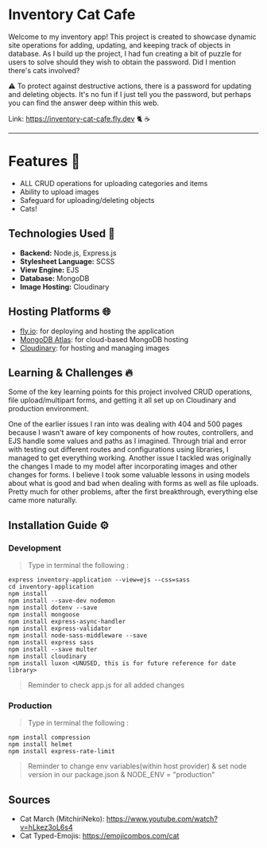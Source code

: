 # Inventory Cat Cafe
Welcome to my inventory app! This project is created to showcase dynamic site operations for adding, updating, and keeping track of objects in database. As I build up the project, I had fun creating a bit of puzzle for users to solve should they wish to obtain the password. Did I mention there's cats involved?  

⚠️ To protect against destructive actions, there is a password for updating and deleting objects. It's no fun if I just tell you the password, but perhaps you can find the answer deep within this web.

Link: https://inventory-cat-cafe.fly.dev 🐈 ☕️

-----
# Features 🎯
- ALL CRUD operations for uploading categories and items 
- Ability to upload images
- Safeguard for uploading/deleting objects
- Cats!

## Technologies Used 🚀
- **Backend:** Node.js, Express.js
- **Stylesheet Language:** SCSS
- **View Engine:** EJS
- **Database:** MongoDB
- **Image Hosting:** Cloudinary

## Hosting Platforms 🌐
- [fly.io](https://fly.io): for deploying and hosting the application
- [MongoDB Atlas](https://www.mongodb.com/cloud/atlas): for cloud-based MongoDB hosting
- [Cloudinary](https://cloudinary.com): for hosting and managing images


## Learning & Challenges 🔥
Some of the key learning points for this project involved CRUD operations, file upload/multipart forms, and getting it all set up on Cloudinary and production environment.

One of the earlier issues I ran into was dealing with 404 and 500 pages because I wasn't aware of key components of how routes, controllers, and EJS handle some values and paths as I imagined. Through trial and error with testing out different routes and configurations using libraries, I managed to get everything working. Another issue I tackled was originally the changes I made to my model after incorporating images and other changes for forms. I believe I took some valuable lessons in using models about what is good and bad when dealing with forms as well as file uploads. Pretty much for other problems, after the first breakthrough, everything else came more naturally. 

## Installation Guide ⚙️
### Development
> Type in terminal the following : 
``` 
express inventory-application --view=ejs --css=sass
cd inventory-application
npm install 
npm install --save-dev nodemon
npm install dotenv --save
npm install mongoose
npm install express-async-handler
npm install express-validator
npm install node-sass-middleware --save
npm install express sass
npm install --save multer
npm install cloudinary
npm install luxon <UNUSED, this is for future reference for date library>
```

> Reminder to check app.js for all added changes 

### Production
> Type in terminal the following : 
```
npm install compression
npm install helmet
npm install express-rate-limit
```
> Reminder to change env variables(within host provider) & set node version in our package.json & NODE_ENV = "production"

## Sources
- Cat March (MitchiriNeko): https://www.youtube.com/watch?v=hLkez3oL6s4
- Cat Typed-Emojis: https://emojicombos.com/cat